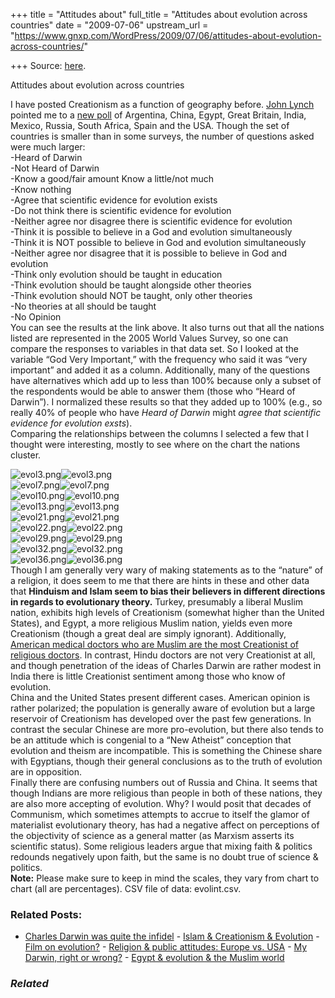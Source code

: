 +++
title = "Attitudes about"
full_title = "Attitudes about evolution across countries"
date = "2009-07-06"
upstream_url = "https://www.gnxp.com/WordPress/2009/07/06/attitudes-about-evolution-across-countries/"

+++
Source: [here](https://www.gnxp.com/WordPress/2009/07/06/attitudes-about-evolution-across-countries/).

Attitudes about evolution across countries

I have posted Creationism as a function of geography before. [John Lynch](http://blog.jmlynch.org/2009/07/01/new-polling-data-on-evolution/) pointed me to a [new poll](https://spreadsheets.google.com/ccc?key=rxg1LZkuZ5f6KX1PNcN7Z4w) of Argentina, China, Egypt, Great Britain, India, Mexico, Russia, South Africa, Spain and the USA. Though the set of countries is smaller than in some surveys, the number of questions asked were much larger:  
-Heard of Darwin  
-Not Heard of Darwin  
-Know a good/fair amount Know a little/not much  
-Know nothing  
-Agree that scientific evidence for evolution exists  
-Do not think there is scientific evidence for evolution  
-Neither agree nor disagree there is scientific evidence for evolution  
-Think it is possible to believe in a God and evolution simultaneously  
-Think it is NOT possible to believe in God and evolution simultaneously  
-Neither agree nor disagree that it is possible to believe in God and evolution  
-Think only evolution should be taught in education  
-Think evolution should be taught alongside other theories  
-Think evolution should NOT be taught, only other theories  
-No theories at all should be taught  
-No Opinion  
You can see the results at the link above. It also turns out that all the nations listed are represented in the 2005 World Values Survey, so one can compare the responses to variables in that data set. So I looked at the variable “God Very Important,” with the frequency who said it was “very important” and added it as a column. Additionally, many of the questions have alternatives which add up to less than 100% because only a subset of the respondents would be able to answer them (those who “Heard of Darwin”). I normalized these results so that they added up to 100% (e.g., so really 40% of people who have *Heard of Darwin* might *agree that scientific evidence for evolution exsts*).  
Comparing the relationships between the columns I selected a few that I thought were interesting, mostly to see where on the chart the nations cluster.

  
![evol3.png](https://i0.wp.com/blogs.discovermagazine.com/gnxp/files/evol3.png?resize=500%2C275)![evol3.png](https://i0.wp.com/blogs.discovermagazine.com/gnxp/files/evol3.png?resize=500%2C275)  
![evol7.png](https://i0.wp.com/blogs.discovermagazine.com/gnxp/files/evol7.png?resize=500%2C275)![evol7.png](https://i0.wp.com/blogs.discovermagazine.com/gnxp/files/evol7.png?resize=500%2C275)  
![evol10.png](https://i0.wp.com/blogs.discovermagazine.com/gnxp/files/evol10.png?resize=500%2C275)![evol10.png](https://i0.wp.com/blogs.discovermagazine.com/gnxp/files/evol10.png?resize=500%2C275)  
![evol13.png](https://i0.wp.com/blogs.discovermagazine.com/gnxp/files/evol13.png?resize=500%2C275)![evol13.png](https://i0.wp.com/blogs.discovermagazine.com/gnxp/files/evol13.png?resize=500%2C275)  
![evol21.png](https://i0.wp.com/blogs.discovermagazine.com/gnxp/files/evol21.png?resize=500%2C275)![evol21.png](https://i0.wp.com/blogs.discovermagazine.com/gnxp/files/evol21.png?resize=500%2C275)  
![evol22.png](https://i0.wp.com/blogs.discovermagazine.com/gnxp/files/evol22.png?resize=500%2C275)![evol22.png](https://i0.wp.com/blogs.discovermagazine.com/gnxp/files/evol22.png?resize=500%2C275)  
![evol29.png](https://i0.wp.com/blogs.discovermagazine.com/gnxp/files/evol29.png?resize=500%2C275)![evol29.png](https://i0.wp.com/blogs.discovermagazine.com/gnxp/files/evol29.png?resize=500%2C275)  
![evol32.png](https://i0.wp.com/blogs.discovermagazine.com/gnxp/files/evol32.png?resize=500%2C275)![evol32.png](https://i0.wp.com/blogs.discovermagazine.com/gnxp/files/evol32.png?resize=500%2C275)  
![evol36.png](https://i0.wp.com/blogs.discovermagazine.com/gnxp/files/evol36.png?resize=500%2C275)![evol36.png](https://i0.wp.com/blogs.discovermagazine.com/gnxp/files/evol36.png?resize=500%2C275)  
Though I am generally very wary of making statements as to the “nature” of a religion, it does seem to me that there are hints in these and other data that **Hinduism and Islam seem to bias their believers in different directions in regards to evolutionary theory.** Turkey, presumably a liberal Muslim nation, exhibits high levels of Creationism (somewhat higher than the United States), and Egypt, a more religious Muslim nation, yields even more Creationism (though a great deal are simply ignorant). Additionally, [American medical doctors who are Muslim are the most Creationist of religious doctors](https://www.gnxp.com/blog/2009/02/creationism-among-doctors-and-general.php). In contrast, Hindu doctors are not very Creationist at all, and though penetration of the ideas of Charles Darwin are rather modest in India there is little Creationist sentiment among those who know of evolution.  
China and the United States present different cases. American opinion is rather polarized; the population is generally aware of evolution but a large reservoir of Creationism has developed over the past few generations. In contrast the secular Chinese are more pro-evolution, but there also tends to be an attitude which is congenial to a “New Atheist” conception that evolution and theism are incompatible. This is something the Chinese share with Egyptians, though their general conclusions as to the truth of evolution are in opposition.  
Finally there are confusing numbers out of Russia and China. It seems that though Indians are more religious than people in both of these nations, they are also more accepting of evolution. Why? I would posit that decades of Communism, which sometimes attempts to accrue to itself the glamor of materialist evolutionary theory, has had a negative affect on perceptions of the objectivity of science as a general matter (as Marxism asserts its scientific status). Some religious leaders argue that mixing faith & politics redounds negatively upon faith, but the same is no doubt true of science & politics.  
**Note:** Please make sure to keep in mind the scales, they vary from chart to chart (all are percentages). CSV file of data: evolint.csv.

### Related Posts:

- [Charles Darwin was quite the
  infidel](https://www.gnxp.com/WordPress/2009/11/18/charles-darwin-was-quite-the-infidel/) - [Islam & Creationism &
  Evolution](https://www.gnxp.com/WordPress/2006/07/04/islam-creationism-evolution/) - [Film on
  evolution?](https://www.gnxp.com/WordPress/2006/10/01/film-on-evolution/) - [Religion & public attitudes: Europe vs.
  USA](https://www.gnxp.com/WordPress/2008/05/22/religion-public-attitudes-europe-vs-usa/) - [My Darwin, right or
  wrong?](https://www.gnxp.com/WordPress/2009/06/07/my-darwin-right-or-wrong/) - [Egypt & evolution & the Muslim
  world](https://www.gnxp.com/WordPress/2009/11/26/egypt-evolution-the-muslim-world/)

### *Related*

[](https://www.addtoany.com/add_to/facebook?linkurl=https%3A%2F%2Fwww.gnxp.com%2FWordPress%2F2009%2F07%2F06%2Fattitudes-about-evolution-across-countries%2F&linkname=Attitudes%20about%20evolution%20across%20countries "Facebook")[](https://www.addtoany.com/add_to/twitter?linkurl=https%3A%2F%2Fwww.gnxp.com%2FWordPress%2F2009%2F07%2F06%2Fattitudes-about-evolution-across-countries%2F&linkname=Attitudes%20about%20evolution%20across%20countries "Twitter")[](https://www.addtoany.com/add_to/email?linkurl=https%3A%2F%2Fwww.gnxp.com%2FWordPress%2F2009%2F07%2F06%2Fattitudes-about-evolution-across-countries%2F&linkname=Attitudes%20about%20evolution%20across%20countries "Email")[](https://www.addtoany.com/share)
